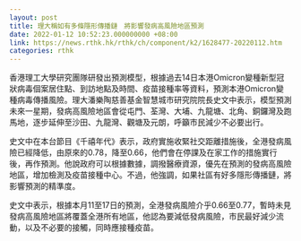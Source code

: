 ```yaml
---
layout: post
title: 理大稱如有多條隱形傳播鏈　將影響發病高風險地區預測
date: 2022-01-12 10:52:23.000000000 +08:00
link: https://news.rthk.hk/rthk/ch/component/k2/1628477-20220112.htm
categories: rthk
---
```


香港理工大學研究團隊研發出預測模型，根據過去14日本港Omicron變種新型冠狀病毒個案居住點、到訪地點及時間、疫苗接種率等資料，預測本港Omicron變種病毒傳播風險。理大潘樂陶慈善基金智慧城市研究院院長史文中表示，模型預測未來一星期，發病高風險地區會從屯門、荃灣、大埔、九龍塘、北角、銅鑼灣及跑馬地，逐步延伸至沙田、九龍灣、觀塘及元朗，呼籲市民減少不必要出行。

史文中在本台節目《千禧年代》表示，政府實施收緊社交距離措施後，全港發病風險已經降低，由原來的0.78，降至0.66，他們會在停課及在家工作的措施實行後，再作預測。他說政府可以根據數據，調撥醫療資源，優先在預測的發病高風險地區，增加檢測及疫苗接種中心。不過，他強調，如果社區有好多隱形傳播鏈，將影響預測的精準度。

史文中表示，根據本月11至17日的預測，全港發病風險介乎0.66至0.77，暫時未見發病高風險地區將覆蓋全港所有地區，他認為要減低發病風險，市民最好減少流動，以及不必要的接觸，同時應接種疫苗。
